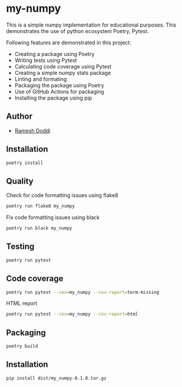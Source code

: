 # my-numpy

This is a simple numpy implementation for educational purposes. 
This demonstrates the use of python ecosystem Poetry, Pytest.

Following features are demonstrated in this project:
- Creating a package using Poetry
- Writing tests using Pytest
- Calculating code coverage using Pytest
- Creating a simple numpy stats package
- Linting and formating
- Packaging the package using Poetry
- Use of GitHub Actions for packaging
- Installing the package using pip

## Author

- [Ramesh Doddi](https://iremote.ai/)

## Installation

```bash
poetry install
```

## Quality

Check for code formatting issues using flake8

```bash
poetry run flake8 my_numpy
```

Fix code formatting issues using black

```bash
poetry run black my_numpy
```

## Testing

```bash
poetry run pytest
```

## Code coverage

```bash  
poetry run pytest --cov=my_numpy --cov-report=term-missing
```

HTML report

```bash
poetry run pytest --cov=my_numpy --cov-report=html
```

## Packaging

```bash
poetry build
```

## Installation

```bash
pip install dist/my_numpy-0.1.0.tar.gz
```
